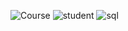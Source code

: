 ![Course](https://github.com/ABDUL-HAKKEEM/miniproject/assets/127392975/5b1edc35-b374-4e39-b0ad-d1b1bc33390b)
![student](https://github.com/ABDUL-HAKKEEM/miniproject/assets/127392975/260fd2b5-9f51-4e77-9cf9-084eeebf0fbf)
![sql](https://github.com/ABDUL-HAKKEEM/miniproject/assets/127392975/3fcfe038-6f0f-4acd-ae65-219fe493a27c)
